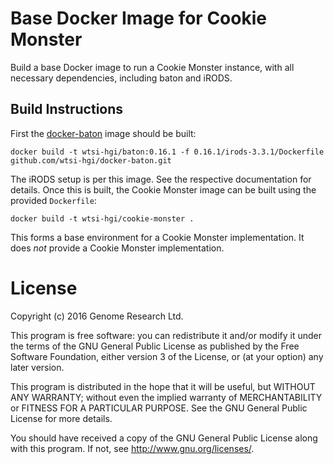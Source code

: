 # Base Docker Image for Cookie Monster

Build a base Docker image to run a Cookie Monster instance, with all
necessary dependencies, including baton and iRODS.

## Build Instructions

First the [docker-baton](https://github.com/wtsi-hgi/docker-baton) image
should be built:

    docker build -t wtsi-hgi/baton:0.16.1 -f 0.16.1/irods-3.3.1/Dockerfile github.com/wtsi-hgi/docker-baton.git

The iRODS setup is per this image. See the respective documentation for
details. Once this is built, the Cookie Monster image can be built using
the provided `Dockerfile`:

    docker build -t wtsi-hgi/cookie-monster .

This forms a base environment for a Cookie Monster implementation. It
does *not* provide a Cookie Monster implementation.

# License

Copyright (c) 2016 Genome Research Ltd.

This program is free software: you can redistribute it and/or modify it
under the terms of the GNU General Public License as published by the
Free Software Foundation, either version 3 of the License, or (at your
option) any later version.

This program is distributed in the hope that it will be useful, but
WITHOUT ANY WARRANTY; without even the implied warranty of
MERCHANTABILITY or FITNESS FOR A PARTICULAR PURPOSE. See the GNU General
Public License for more details.

You should have received a copy of the GNU General Public License along
with this program. If not, see <http://www.gnu.org/licenses/>.
